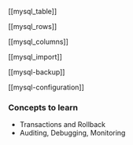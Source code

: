 [[mysql_table]]

[[mysql_rows]]

[[mysql_columns]]

[[mysql_import]]

[[mysql-backup]]

[[mysql-configuration]]

### Concepts to learn
- Transactions and Rollback
- Auditing, Debugging, Monitoring
